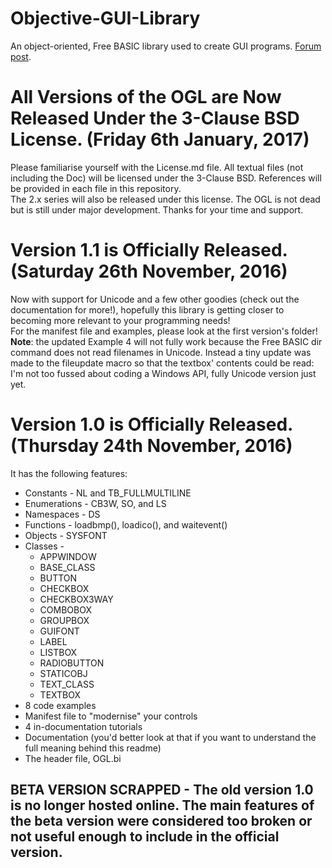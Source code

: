 # Objective-GUI-Library
An object-oriented, Free BASIC library used to create GUI programs. [Forum post](http://www.freebasic.net/forum/viewtopic.php?f=8&t=25207).

# All Versions of the OGL are Now Released Under the 3-Clause BSD License. (Friday 6th January, 2017)
Please familiarise yourself with the License.md file. All textual files (not including the Doc) will be licensed under the 3-Clause BSD. References will be provided in each file in this repository.<br>
The 2.x series will also be released under this license. The OGL is not dead but is still under major development.
Thanks for your time and support.

# Version 1.1 is Officially Released. (Saturday 26th November, 2016)
Now with support for Unicode and a few other goodies (check out the documentation for more!), hopefully this library is getting closer to becoming more relevant to your programming needs!<br>
For the manifest file and examples, please look at the first version's folder!<br>
**Note**: the updated Example 4 will not fully work because the Free BASIC dir command does not read filenames in Unicode. Instead a tiny update was made to the fileupdate macro so that the textbox' contents could be read: I'm not too fussed about coding a Windows API, fully Unicode version just yet.

# Version 1.0 is Officially Released. (Thursday 24th November, 2016)
It has the following features:<br>
- Constants - NL and TB_FULLMULTILINE
- Enumerations - CB3W, SO, and LS
- Namespaces - DS
- Functions - loadbmp(), loadico(), and waitevent()
- Objects - SYSFONT
- Classes -
    - APPWINDOW
    - BASE_CLASS
    - BUTTON
    - CHECKBOX
    - CHECKBOX3WAY
    - COMBOBOX
    - GROUPBOX
    - GUIFONT
    - LABEL
    - LISTBOX
    - RADIOBUTTON
    - STATICOBJ
    - TEXT_CLASS
    - TEXTBOX
- 8 code examples
- Manifest file to "modernise" your controls
- 4 in-documentation tutorials
- Documentation (you'd better look at that if you want to understand the full meaning behind this readme)
- The header file, OGL.bi

## BETA VERSION SCRAPPED - The old version 1.0 is no longer hosted online. The main features of the beta version were considered too broken or not useful enough to include in the official version.
